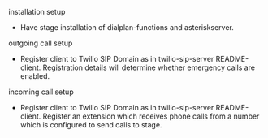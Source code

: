 installation setup
- Have stage installation of dialplan-functions and asteriskserver.

outgoing call setup
- Register client to Twilio SIP Domain as in twilio-sip-server README-client. Registration details will determine whether emergency calls are enabled.

incoming call setup
- Register client to Twilio SIP Domain as in twilio-sip-server README-client. Register an extension which receives phone calls from a number which is configured to send calls to stage.
